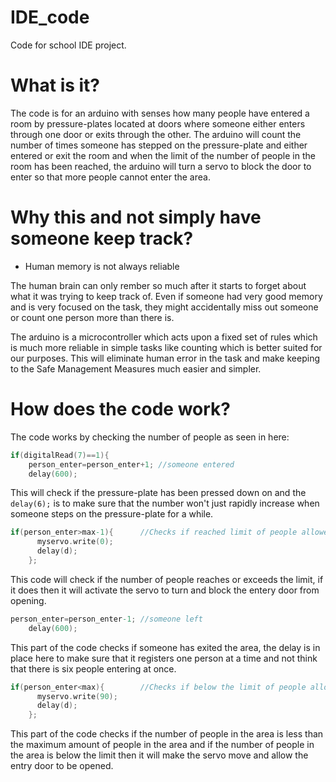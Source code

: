 # IDE_code
Code for school IDE project.

# What is it?
The code is for an arduino with senses how many people have entered a room by pressure-plates located at doors where someone either enters through one door or exits through the other. The arduino will count the number of times someone has stepped on the pressure-plate and either entered or exit the room and when the limit of the number of people in the room has been reached, the arduino will turn a servo to block the door to enter so that more people cannot enter the area.


# Why this and not simply have someone keep track?
* Human memory is not always reliable


The human brain can only rember so much after it starts to forget about what it was trying to keep track of. Even if someone had very good memory and is very focused on the task, they might accidentally miss out someone or count one person more than there is.

The arduino is a microcontroller which acts upon a fixed set of rules which is much more reliable in simple tasks like counting which is better suited for our purposes. This will eliminate human error in the task and make keeping to the Safe Management Measures much easier and simpler.


# How does the code work?

The code works by checking the number of people as seen in here:

```objectivec
if(digitalRead(7)==1){
    person_enter=person_enter+1; //someone entered
    delay(600);
```

This will check if the pressure-plate has been pressed down on and the ```delay(6);``` is to make sure that the number won't just rapidly increase when someone steps on the pressure-plate for a while.

```objectivec
if(person_enter>max-1){      //Checks if reached limit of people allowed in the area
      myservo.write(0);
      delay(d);
    };
 ```

This code will check if the number of people reaches or exceeds the limit, if it does then it will activate the servo to turn and block the entery door from opening.

```objectivec
person_enter=person_enter-1; //someone left
    delay(600);
```

This part of the code checks if someone has exited the area, the delay is in place here to make sure that it registers one person at a time and not think that there is six people entering at once.

```objectivec
if(person_enter<max){        //Checks if below the limit of people allowed in the area
      myservo.write(90);
      delay(d);
    };
```

This part of the code checks if the number of people in the area is less than the maximum amount of people in the area and if the number of people in the area is below the limit then it will make the servo move and allow the entry door to be opened.
